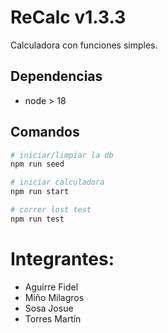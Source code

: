 # ReCalc v1.3.3

Calculadora con funciones simples.

## Dependencias

- node > 18

## Comandos

```bash
# iniciar/limpiar la db
npm run seed

# iniciar calculadora
npm run start

# correr lost test
npm run test
```

# Integrantes:

- Aguirre Fidel
- Miño Milagros
- Sosa Josue
- Torres Martín
